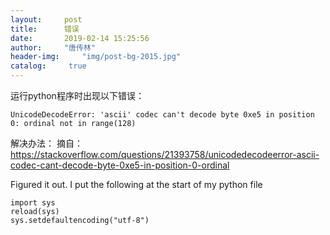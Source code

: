 ```yaml
---
layout:		post
title: 		错误
date: 		2019-02-14 15:25:56
author:		"唐传林"
header-img: 	"img/post-bg-2015.jpg"
catalog:	 true
---
```



运行python程序时出现以下错误：
```
UnicodeDecodeError: 'ascii' codec can't decode byte 0xe5 in position 0: ordinal not in range(128)
```


解决办法：
摘自：https://stackoverflow.com/questions/21393758/unicodedecodeerror-ascii-codec-cant-decode-byte-0xe5-in-position-0-ordinal

Figured it out.
I put the following at the start of my python file
```linux
import sys
reload(sys)
sys.setdefaultencoding("utf-8")
```
